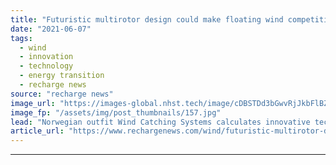 ```yaml
---
title: "Futuristic multirotor design could make floating wind competitive 'as soon as 2022'"
date: "2021-06-07"
tags: 
  - wind
  - innovation
  - technology
  - energy transition
  - recharge news
source: "recharge news"
image_url: "https://images-global.nhst.tech/image/cDBSTDd3bGwvRjJkbFlBZXpTeThZWkNBUFJybW1YR3hrL1dWWmxIT0FnTT0=/nhst/binary/4f06908a99303b183cb49745728f39fc"
image_fp: "/assets/img/post_thumbnails/157.jpg"
lead: "Norwegian outfit Wind Catching Systems calculates innovative technology would transform economics and cut offshore wind farm acreage use by 80%"
article_url: "https://www.rechargenews.com/wind/futuristic-multirotor-design-could-make-floating-wind-competitive-as-soon-as-2022/2-1-1021312"
---
```


---
